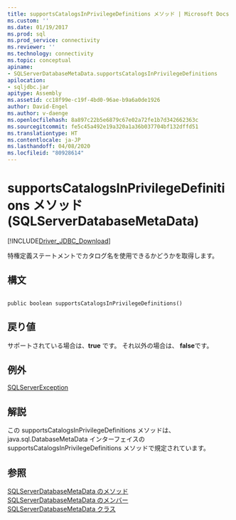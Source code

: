 ```yaml
---
title: supportsCatalogsInPrivilegeDefinitions メソッド | Microsoft Docs
ms.custom: ''
ms.date: 01/19/2017
ms.prod: sql
ms.prod_service: connectivity
ms.reviewer: ''
ms.technology: connectivity
ms.topic: conceptual
apiname:
- SQLServerDatabaseMetaData.supportsCatalogsInPrivilegeDefinitions
apilocation:
- sqljdbc.jar
apitype: Assembly
ms.assetid: cc18f99e-c19f-4bd0-96ae-b9a6a0de1926
author: David-Engel
ms.author: v-daenge
ms.openlocfilehash: 8a897c22b5e6879c67e02a72fe1b7d342662363c
ms.sourcegitcommit: fe5c45a492e19a320a1a36b037704bf132dffd51
ms.translationtype: HT
ms.contentlocale: ja-JP
ms.lasthandoff: 04/08/2020
ms.locfileid: "80928614"
---
```

# <a name="supportscatalogsinprivilegedefinitions-method-sqlserverdatabasemetadata"></a>supportsCatalogsInPrivilegeDefinitions メソッド (SQLServerDatabaseMetaData)
[!INCLUDE[Driver_JDBC_Download](../../../includes/driver_jdbc_download.md)]

  特権定義ステートメントでカタログ名を使用できるかどうかを取得します。  
  
## <a name="syntax"></a>構文  
  
```  
  
public boolean supportsCatalogsInPrivilegeDefinitions()  
```  
  
## <a name="return-value"></a>戻り値  
 サポートされている場合は、**true** です。 それ以外の場合は、 **false**です。  
  
## <a name="exceptions"></a>例外  
 [SQLServerException](../../../connect/jdbc/reference/sqlserverexception-class.md)  
  
## <a name="remarks"></a>解説  
 この supportsCatalogsInPrivilegeDefinitions メソッドは、java.sql.DatabaseMetaData インターフェイスの supportsCatalogsInPrivilegeDefinitions メソッドで規定されています。  
  
## <a name="see-also"></a>参照  
 [SQLServerDatabaseMetaData のメソッド](../../../connect/jdbc/reference/sqlserverdatabasemetadata-methods.md)   
 [SQLServerDatabaseMetaData のメンバー](../../../connect/jdbc/reference/sqlserverdatabasemetadata-members.md)   
 [SQLServerDatabaseMetaData クラス](../../../connect/jdbc/reference/sqlserverdatabasemetadata-class.md)  
  
  
